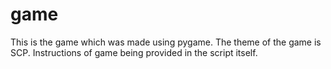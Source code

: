 # game
This is the game which was made using pygame. The theme of the game is SCP.
Instructions of game being provided in the script itself.
